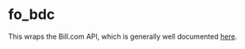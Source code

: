 # fo_bdc

This wraps the Bill.com API, which is generally well documented [here](http://developer.bill.com/api-documentation/overview/).
